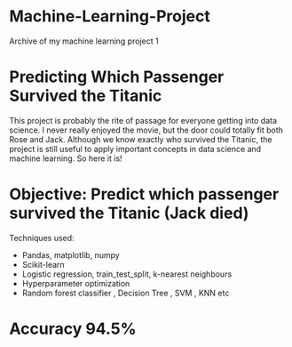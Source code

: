 # Machine-Learning-Project
Archive of my machine learning project
1
# Predicting Which Passenger Survived the Titanic
This project is probably the rite of passage for everyone getting into data science. I never really enjoyed the movie, but the door could totally fit both Rose and Jack.
Although we know exactly who survived the Titanic, the project is still useful to apply important concepts in data science and machine learning. So here it is!

# Objective: Predict which passenger survived the Titanic (Jack died)
Techniques used:

* Pandas, matplotlib, numpy
* Scikit-learn
* Logistic regression, train_test_split, k-nearest neighbours
* Hyperparameter optimization
* Random forest classifier , Decision Tree , SVM , KNN etc

# Accuracy 94.5%
